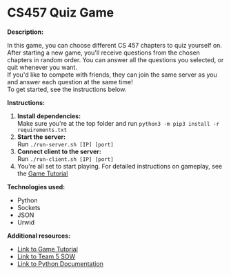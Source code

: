 # CS457 Quiz Game

**Description:**

In this game, you can choose different CS 457 chapters to quiz yourself on. \
After starting a new game, you'll receive questions from the chosen chapters in random order. You can answer all the questions you selected, or quit whenever you want. \
If you'd like to compete with friends, they can join the same server as you and answer each question at the same time! \
To get started, see the instructions below.

**Instructions:**
1. **Install dependencies:** <br/>
Make sure you're at the top folder and run `python3 -m pip3 install -r requirements.txt`
2. **Start the server:** <br/>
Run `./run-server.sh [IP] [port]`
3. **Connect client to the server:** <br/>
Run `./run-client.sh [IP] [port]`
4. You're all set to start playing. For detailed instructions on gameplay, see the [Game Tutorial](docs/game-tutorial.md)

**Technologies used:**
* Python
* Sockets
* JSON
* Urwid

**Additional resources:**
* [Link to Game Tutorial](docs/game-tutorial.md)
* [Link to Team 5 SOW](docs/SOW.md)
* [Link to Python Documentation](docs/python-docs.md)
